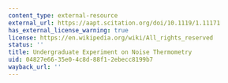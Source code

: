 ```yaml
---
content_type: external-resource
external_url: https://aapt.scitation.org/doi/10.1119/1.11171
has_external_license_warning: true
license: https://en.wikipedia.org/wiki/All_rights_reserved
status: ''
title: Undergraduate Experiment on Noise Thermometry
uid: 04827e66-35e0-4c8d-88f1-2ebecc8199b7
wayback_url: ''
---
```

